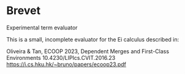 # Brevet
Experimental term evaluator

This is a small, incomplete evaluator for the Ei calculus described in:

Oliveira & Tan, ECOOP 2023, Dependent Merges and First-Class Environments
10.4230/LIPIcs.CVIT.2016.23
https://i.cs.hku.hk/~bruno/papers/ecoop23.pdf
